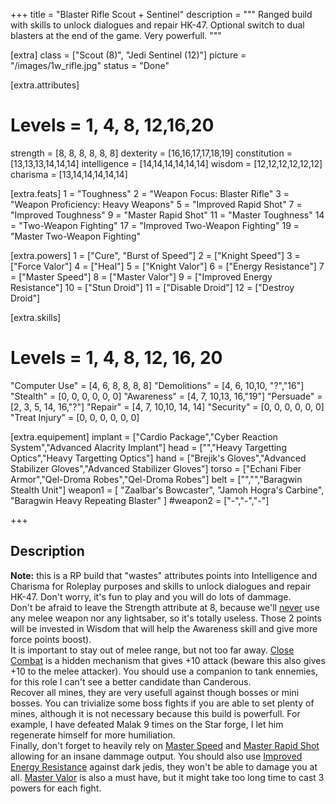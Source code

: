 +++
title       = "Blaster Rifle Scout + Sentinel"
description = """
  Ranged build with skills to unlock dialogues and repair HK-47.
  Optional switch to dual blasters at the end of the game.
  Very powerfull.
"""

[extra]
class       = ["Scout (8)", "Jedi Sentinel (12)"]
picture     = "/images/1w_rifle.jpg"
status      = "Done"

  [extra.attributes]
  # Levels     =  1, 4, 8, 12,16,20
  strength     = [8, 8, 8, 8, 8, 8]
  dexterity    = [16,16,17,17,18,19]
  constitution = [13,13,13,14,14,14]
  intelligence = [14,14,14,14,14,14]
  wisdom       = [12,12,12,12,12,12]
  charisma     = [13,14,14,14,14,14]

  [extra.feats]
  1  = "Toughness"
  2  = "Weapon Focus: Blaster Rifle"
  3  = "Weapon Proficiency: Heavy Weapons"
  5  = "Improved Rapid Shot"
  7  = "Improved Toughness"
  9  = "Master Rapid Shot"
  11 = "Master Toughness"
  14 = "Two-Weapon Fighting"
  17 = "Improved Two-Weapon Fighting"
  19 = "Master Two-Weapon Fighting"

  [extra.powers]
  1  = ["Cure", "Burst of Speed"]
  2  = ["Knight Speed"]
  3  = ["Force Valor"]
  4  = ["Heal"]
  5  = ["Knight Valor"]
  6  = ["Energy Resistance"]
  7  = ["Master Speed"]
  8  = ["Master Valor"]
  9  = ["Improved Energy Resistance"]
  10 = ["Stun Droid"]
  11 = ["Disable Droid"]
  12 = ["Destroy Droid"]

  [extra.skills]
  # Levels        =  1, 4, 8, 12, 16, 20
  "Computer Use"  = [4, 6, 8, 8,  8,  8]
  "Demolitions"   = [4, 6, 10,10, "?","16"]
  "Stealth"       = [0, 0, 0, 0,  0,  0]
  "Awareness"     = [4, 7, 10,13, 16,"19"]
  "Persuade"      = [2, 3, 5, 14, 16,"?"]
  "Repair"        = [4, 7, 10,10, 14, 14]
  "Security"      = [0, 0, 0, 0,  0, 0]
  "Treat Injury"  = [0, 0, 0, 0,  0, 0]

  [extra.equipement]
  implant   = ["Cardio Package","Cyber Reaction System","Advanced Alacrity Implant"]
  head      = ["","Heavy Targetting Optics","Heavy Targetting Optics"]
  hand      = ["Brejik's Gloves","Advanced Stabilizer Gloves","Advanced Stabilizer Gloves"]
  torso     = ["Echani Fiber Armor","Qel-Droma Robes","Qel-Droma Robes"]
  belt      = ["","","Baragwin Stealth Unit"]
  weapon1   = [
    "Zaalbar's Bowcaster",
    "Jamoh Hogra's Carbine",
    "Baragwin Heavy Repeating Blaster"
    ]
  #weapon2   = ["-","-","-"]

+++

<h2 class="title">Description</h2>

<article class="message is-warning">
  <div class="message-body">
    <strong>Note:</strong> this is a RP build that "wastes" attributes points into Intelligence and Charisma for Roleplay purposes and skills to unlock dialogues and repair HK-47. Don't worry, it's fun to play and you will do lots of dammage.
  </div>
</article>

<div class="block">Don't be afraid to leave the Strength attribute at 8, because we'll <u>never</u> use any melee weapon nor any lightsaber, so it's totally useless. Those 2 points will be invested in Wisdom that will help the Awareness skill and give more force points boost).</div>

<div class="block">It is important to stay out of melee range, but not too far away. <a href="https://strategywiki.org/wiki/Star_Wars:_Knights_of_the_Old_Republic/Combat#Ranged">Close Combat</a> is a hidden mechanism that gives +10 attack (beware this also gives +10 to the melee attacker). You should use a companion to tank ennemies, for this role I can't see a better candidate than Canderous.</div>

<div class="block">Recover all mines, they are very usefull against though bosses or mini bosses. You can trivialize some boss fights if you are able to set plenty of mines, although it is not necessary because this build is powerfull. For example, I have defeated Malak 9 times on the Star forge, I let him regenerate himself for more humiliation.</div>

<div class="block">Finally, don't forget to heavily rely on <a href="https://strategywiki.org/wiki/Star_Wars:_Knights_of_the_Old_Republic/Force_powers#Burst_of_Speed">Master Speed</a> and <a href="https://strategywiki.org/wiki/Star_Wars:_Knights_of_the_Old_Republic/Feats#Rapid_Shot">Master Rapid Shot</a> allowing for an insane dammage output. You should also use <a href="https://strategywiki.org/wiki/Star_Wars:_Knights_of_the_Old_Republic/Force_powers#Energy_Resistance">Improved Energy Resistance</a> against dark jedis, they won't be able to damage you at all. <a href="https://strategywiki.org/wiki/Star_Wars:_Knights_of_the_Old_Republic/Force_powers#Force_Valor">Master Valor</a> is also a must have, but it might take too long time to cast 3 powers for each fight.</div>
